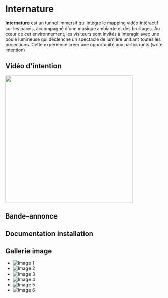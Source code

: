 # Internature 

**Internature** est un tunnel immersif qui intègre le mapping vidéo intéractif sur les parois, accompagné d'une musique ambiante et des bruitages. Au cœur de cet environnement, les visiteurs sont invités à interagir avec une boule lumineuse qui déclenche un spectacle de lumière unifiant toutes les projections. Cette expérience créer une opportunité aux participants (write intention)

## Vidéo d'intention
<a href="https://youtu.be/pLxNPbXbVRE?si=0ZiVeGZ_q0b2-osc">
    <img src="thumbnail_video_intention.png" width="400" style="height: 100% text-align:"left;">
</a>

## Bande-annonce

## Documentation installation

## Gallerie image

* ![Image 1](https://placehold.co/400x400?text=1+image)
* ![Image 2](https://placehold.co/400x400?text=2+image)
* ![Image 3](https://placehold.co/400x400?text=3+image)
* ![Image 4](https://placehold.co/400x400?text=4+image)
* ![Image 5](https://placehold.co/400x400?text=5+image)
* ![Image 6](https://placehold.co/400x400?text=6+image)

